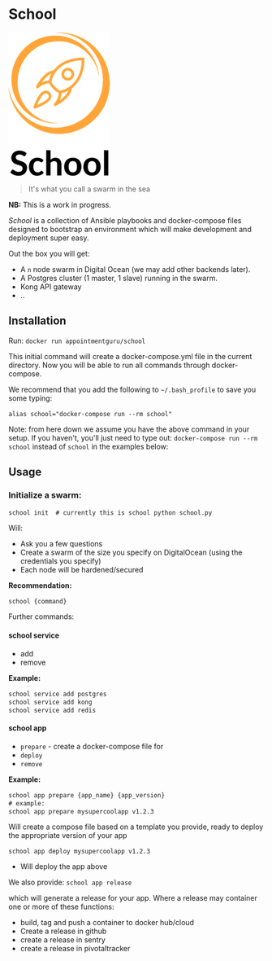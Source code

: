 # School

![logo](https://raw.githubusercontent.com/AppointmentGuru/School/master/logo.png)

> It's what you call a swarm in the sea

**NB:** This is a work in progress.

_School_ is a collection of Ansible playbooks and docker-compose files designed to bootstrap an environment which will make development and deployment super easy.

Out the box you will get:

* A `n` node swarm in Digital Ocean (we may add other backends later).
* A Postgres cluster (1 master, 1 slave) running in the swarm.
* Kong API gateway
* ..

## Installation

Run: `docker run appointmentguru/school`

This initial command will create a docker-compose.yml file in the current directory. Now you will be able to run all commands through docker-compose.

We recommend that you add the following to `~/.bash_profile` to save you some typing:

```
alias school="docker-compose run --rm school"
```

Note: from here down we assume you have the above command in your setup. If you haven't, you'll just need to type out: `docker-compose run --rm school` instead of `school` in the examples below:

## Usage

### Initialize a swarm:

```
school init  # currently this is school python school.py
```

Will:

* Ask you a few questions
* Create a swarm of the size you specify on DigitalOcean (using the credentials you specify)
* Each node will be hardened/secured


**Recommendation:**


```
school {command}
```

Further commands:

#### school service

* add
* remove

**Example:**

```
school service add postgres
school service add kong
school service add redis
```

#### school app

* `prepare` - create a docker-compose file for
* `deploy`
* `remove`

**Example:**

```
school app prepare {app_name} {app_version}
# example:
school app prepare mysupercoolapp v1.2.3
```

Will create a compose file based on a template you provide, ready to deploy the appropriate version of your app


```
school app deploy mysupercoolapp v1.2.3
```

* Will deploy the app above

We also provide: `school app release`

which will generate a release for your app. Where a release may container one or more of these functions:

* build, tag and push a container to docker hub/cloud
* Create a release in github
* create a release in sentry
* create a release in pivotaltracker


